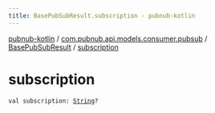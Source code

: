 ```yaml
---
title: BasePubSubResult.subscription - pubnub-kotlin
---
```


[pubnub-kotlin](../../index.html) / [com.pubnub.api.models.consumer.pubsub](../index.html) / [BasePubSubResult](index.html) / [subscription](./subscription.html)

# subscription

`val subscription: `[`String`](https://kotlinlang.org/api/latest/jvm/stdlib/kotlin/-string/index.html)`?`